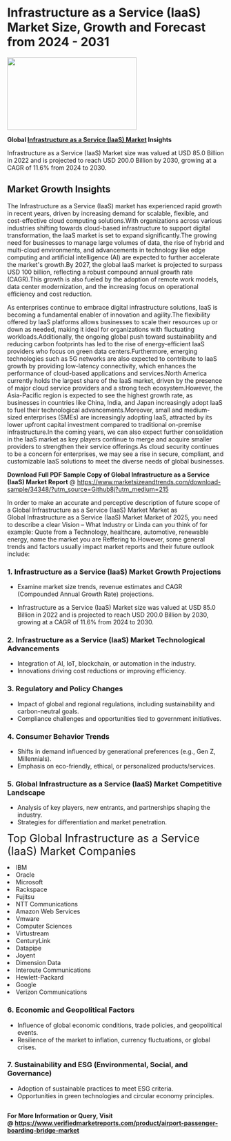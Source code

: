 <H1>Infrastructure as a Service (IaaS) Market Size, Growth and Forecast from 2024 - 2031</H1><img class="aligncenter size-medium wp-image-584254" src="https://thirdeyenews.in/wp-content/uploads/2024/09/Global-Market-Research-300x168.jpeg" alt="" width="300" height="168" /><p><strong>Global&nbsp;<a href="https://www.marketsizeandtrends.com/download-sample/34348/?utm_source=Github8j?utm_medium=215">Infrastructure as a Service (IaaS) Market</a> Insights</strong></p><p>Infrastructure as a Service (IaaS) Market size was valued at USD 85.0 Billion in 2022 and is projected to reach USD 200.0 Billion by 2030, growing at a CAGR of 11.6% from 2024 to 2030.</p><p><h2>Market Growth Insights</h2> <p>The Infrastructure as a Service (IaaS) market has experienced rapid growth in recent years, driven by increasing demand for scalable, flexible, and cost-effective cloud computing solutions.With organizations across various industries shifting towards cloud-based infrastructure to support digital transformation, the IaaS market is set to expand significantly.The growing need for businesses to manage large volumes of data, the rise of hybrid and multi-cloud environments, and advancements in technology like edge computing and artificial intelligence (AI) are expected to further accelerate the market's growth.By 2027, the global IaaS market is projected to surpass USD 100 billion, reflecting a robust compound annual growth rate (CAGR).This growth is also fueled by the adoption of remote work models, data center modernization, and the increasing focus on operational efficiency and cost reduction.</p> <p>As enterprises continue to embrace digital infrastructure solutions, IaaS is becoming a fundamental enabler of innovation and agility.The flexibility offered by IaaS platforms allows businesses to scale their resources up or down as needed, making it ideal for organizations with fluctuating workloads.Additionally, the ongoing global push toward sustainability and reducing carbon footprints has led to the rise of energy-efficient IaaS providers who focus on green data centers.Furthermore, emerging technologies such as 5G networks are also expected to contribute to IaaS growth by providing low-latency connectivity, which enhances the performance of cloud-based applications and services.North America currently holds the largest share of the IaaS market, driven by the presence of major cloud service providers and a strong tech ecosystem.However, the Asia-Pacific region is expected to see the highest growth rate, as businesses in countries like China, India, and Japan increasingly adopt IaaS to fuel their technological advancements.Moreover, small and medium-sized enterprises (SMEs) are increasingly adopting IaaS, attracted by its lower upfront capital investment compared to traditional on-premise infrastructure.In the coming years, we can also expect further consolidation in the IaaS market as key players continue to merge and acquire smaller providers to strengthen their service offerings.As cloud security continues to be a concern for enterprises, we may see a rise in secure, compliant, and customizable IaaS solutions to meet the diverse needs of global businesses.</p> <p><span class=""><strong>Download Full PDF Sample Copy of Global Infrastructure as a Service (IaaS) Market Report</strong> @ <a href="https://www.marketsizeandtrends.com/download-sample/34348/?utm_source=Github8j?utm_medium=215" target="_blank">https://www.marketsizeandtrends.com/download-sample/34348/?utm_source=Github8j?utm_medium=215</a></span></p><p>In order to make an accurate and perceptive description of future scope of a Global&nbsp;Infrastructure as a Service (IaaS) Market Market as Global&nbsp;Infrastructure as a Service (IaaS) Market Market of 2025, you need to describe a clear Vision &ndash; What Industry or Linda can you think of for example: Quote from a Technology, healthcare, automotive, renewable energy, name the market you are Reffering to.However, some general trends and factors usually impact market reports and their future outlook include:</p><h3>1.&nbsp;<strong>Infrastructure as a Service (IaaS) Market Growth Projections</strong></h3><ul><li>Examine market size trends, revenue estimates and CAGR (Compounded Annual Growth Rate) projections.</li><li><p>Infrastructure as a Service (IaaS) Market size was valued at USD 85.0 Billion in 2022 and is projected to reach USD 200.0 Billion by 2030, growing at a CAGR of 11.6% from 2024 to 2030.</p></li></ul><h3>2.&nbsp;<strong>Infrastructure as a Service (IaaS) Market Technological Advancements</strong></h3><ul><li>Integration of AI, IoT, blockchain, or automation in the industry.</li><li>Innovations driving cost reductions or improving efficiency.</li></ul><h3>3.&nbsp;<strong>Regulatory and Policy Changes</strong></h3><ul><li>Impact of global and regional regulations, including sustainability and carbon-neutral goals.</li><li>Compliance challenges and opportunities tied to government initiatives.</li></ul><h3>4.&nbsp;<strong>Consumer Behavior Trends</strong></h3><ul><li>Shifts in demand influenced by generational preferences (e.g., Gen Z, Millennials).</li><li>Emphasis on eco-friendly, ethical, or personalized products/services.</li></ul><h3>5.&nbsp;<strong>Global Infrastructure as a Service (IaaS) Market Competitive Landscape</strong></h3><ul><li>Analysis of key players, new entrants, and partnerships shaping the industry.</li><li>Strategies for differentiation and market penetration.</li></ul><p data-pm-slice="1 1 []"><span style="color: inherit; font-family: inherit; font-size: 25px;">Top Global Infrastructure as a Service (IaaS) Market Companies</span></p><div class="" data-test-id=""><p><li>IBM</li><li> Oracle</li><li> Microsoft</li><li> Rackspace</li><li> Fujitsu</li><li> NTT Communications</li><li> Amazon Web Services</li><li> Vmware</li><li> Computer Sciences</li><li> Virtustream</li><li> CenturyLink</li><li> Datapipe</li><li> Joyent</li><li> Dimension Data</li><li> Interoute Communications</li><li> Hewlett-Packard</li><li> Google</li><li> Verizon Communications</li></p></div><h3>6.&nbsp;<strong>Economic and Geopolitical Factors</strong></h3><ul><li>Influence of global economic conditions, trade policies, and geopolitical events.</li><li>Resilience of the market to inflation, currency fluctuations, or global crises.</li></ul><h3>7.&nbsp;<strong>Sustainability and ESG (Environmental, Social, and Governance)</strong></h3><ul><li>Adoption of sustainable practices to meet ESG criteria.</li><li>Opportunities in green technologies and circular economy principles.</li></ul><h2><strong style="font-size: 14px;">For More Information or Query, Visit @&nbsp;</strong><a style="background-color: #ffffff; font-size: 14px;" href="https://www.marketsizeandtrends.com/report/infrastructure-as-a-service-iaas-market/" target="_blank">https://www.verifiedmarketreports.com/product/airport-passenger-boarding-bridge-market</a></h2>